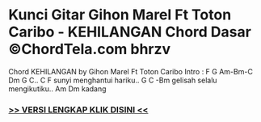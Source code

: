 
 # Kunci Gitar Gihon Marel Ft Toton Caribo - KEHILANGAN Chord Dasar ©ChordTela.com bhrzv


Chord KEHILANGAN by Gihon Marel Ft Toton Caribo Intro : F G Am-Bm-C Dm G C.. C F sunyi menghantui hariku.. G C -Bm gelisah selalu mengikutiku.. Am Dm kadang

###  <a href="https://shortlighzx.web.app?sq=Kunci Gitar Gihon Marel Ft Toton Caribo - KEHILANGAN Chord Dasar ©ChordTela.com"> >> VERSI LENGKAP KLIK DISINI << </a>
